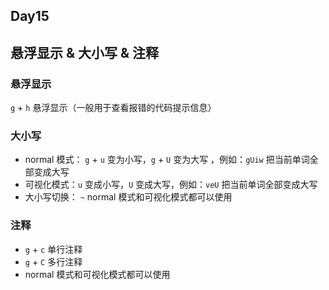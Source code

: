 ## Day15

## 悬浮显示 & 大小写 & 注释

### 悬浮显示

`g` + `h` 悬浮显示（一般用于查看报错的代码提示信息）

### 大小写

- normal 模式： `g` + `u` 变为小写，`g` + `U` 变为大写 ，例如：`gUiw` 把当前单词全部变成大写
- 可视化模式：`u` 变成小写，`U` 变成大写，例如：`veU` 把当前单词全部变成大写
- 大小写切换： `~` normal 模式和可视化模式都可以使用

### 注释

- `g` + `c` 单行注释
- `g` + `C` 多行注释
- normal 模式和可视化模式都可以使用
